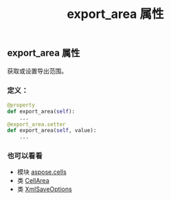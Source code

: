﻿---
title: export_area 属性
second_title: Aspose.Cells for Python via .NET API 参考文献
description:
type: docs
weight: 60
url: /zh/python-net/aspose.cells/xmlsaveoptions/export_area/
is_root: false
---
## export_area 属性

获取或设置导出范围。
### 定义：
```python
@property
def export_area(self):
    ...
@export_area.setter
def export_area(self, value):
    ...
```

### 也可以看看
* 模块 [aspose.cells](../../)
* 类 [CellArea](/cells/zh/python-net/aspose.cells/cellarea)
* 类 [XmlSaveOptions](/cells/zh/python-net/aspose.cells/xmlsaveoptions)
